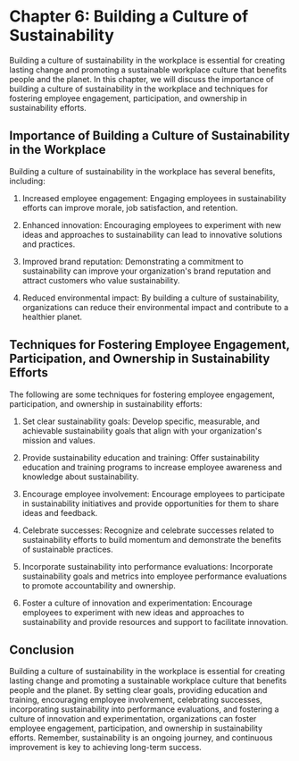 Chapter 6: Building a Culture of Sustainability
===============================================

Building a culture of sustainability in the workplace is essential for creating lasting change and promoting a sustainable workplace culture that benefits people and the planet. In this chapter, we will discuss the importance of building a culture of sustainability in the workplace and techniques for fostering employee engagement, participation, and ownership in sustainability efforts.

Importance of Building a Culture of Sustainability in the Workplace
-------------------------------------------------------------------

Building a culture of sustainability in the workplace has several benefits, including:

1. Increased employee engagement: Engaging employees in sustainability efforts can improve morale, job satisfaction, and retention.

2. Enhanced innovation: Encouraging employees to experiment with new ideas and approaches to sustainability can lead to innovative solutions and practices.

3. Improved brand reputation: Demonstrating a commitment to sustainability can improve your organization's brand reputation and attract customers who value sustainability.

4. Reduced environmental impact: By building a culture of sustainability, organizations can reduce their environmental impact and contribute to a healthier planet.

Techniques for Fostering Employee Engagement, Participation, and Ownership in Sustainability Efforts
----------------------------------------------------------------------------------------------------

The following are some techniques for fostering employee engagement, participation, and ownership in sustainability efforts:

1. Set clear sustainability goals: Develop specific, measurable, and achievable sustainability goals that align with your organization's mission and values.

2. Provide sustainability education and training: Offer sustainability education and training programs to increase employee awareness and knowledge about sustainability.

3. Encourage employee involvement: Encourage employees to participate in sustainability initiatives and provide opportunities for them to share ideas and feedback.

4. Celebrate successes: Recognize and celebrate successes related to sustainability efforts to build momentum and demonstrate the benefits of sustainable practices.

5. Incorporate sustainability into performance evaluations: Incorporate sustainability goals and metrics into employee performance evaluations to promote accountability and ownership.

6. Foster a culture of innovation and experimentation: Encourage employees to experiment with new ideas and approaches to sustainability and provide resources and support to facilitate innovation.

Conclusion
----------

Building a culture of sustainability in the workplace is essential for creating lasting change and promoting a sustainable workplace culture that benefits people and the planet. By setting clear goals, providing education and training, encouraging employee involvement, celebrating successes, incorporating sustainability into performance evaluations, and fostering a culture of innovation and experimentation, organizations can foster employee engagement, participation, and ownership in sustainability efforts. Remember, sustainability is an ongoing journey, and continuous improvement is key to achieving long-term success.
